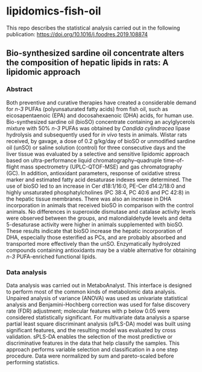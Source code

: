 # lipidomics-fish-oil
This repo describes the statistical analysis carried out in the following publication: https://doi.org/10.1016/j.foodres.2019.108874


##  Bio-synthesized sardine oil concentrate alters the composition of hepatic lipids in rats: A lipidomic approach

### Abstract

Both preventive and curative therapies have created a considerable demand for _n-3_ PUFAs (polyunsaturated fatty acids) from fish oil, such as eicosapentaenoic (EPA) and docosahexaenoic (DHA) acids, for human use. Bio-synthesized sardine oil (bioSO) concentrate containing an acylglycerols mixture with 50% _n-3_ PUFAs was obtained by _Candida cylindracea_ lipase hydrolysis and subsequently used for _in vivo_ tests in animals. Wistar rats received, by gavage, a dose of 0.2 g/kg/day of bioSO or unmodified sardine oil (unSO) or saline solution (control) for three consecutive days and the liver tissue was evaluated by a selective and sensitive lipidomic approach based on ultra-performance liquid chromatography–quadruple time-of-flight mass spectrometry (UPLC-QTOF-MSE) and gas chromatography (GC). In addition, antioxidant parameters, response of oxidative stress marker and estimated fatty acid desaturase indexes were determined. The use of bioSO led to an increase in Cer d18:1/16:0, PE-Cer d14:2/18:0 and highly unsaturated phosphatylcholines (PC 38:4, PC 40:6 and PC 42:8) in the hepatic tissue membranes. There was also an increase in DHA incorporation in animals that received bioSO in comparison with the control animals. No differences in superoxide dismutase and catalase activity levels were observed between the groups, and malondialdehyde levels and delta 5-desaturase activity were higher in animals supplemented with bioSO. These results indicate that bioSO increase the hepatic incorporation of DHA, especially those esterified as PCs, and are probably absorbed and transported more effectively than the unSO. Enzymatically hydrolyzed compounds containing antioxidants may be a viable alternative for obtaining _n-3_ PUFA-enriched functional lipids.

###  Data analysis

Data analysis was carried out in MetaboAnalyst. This interface is designed to perform most of the common kinds of metabolomic data analysis. Unpaired analysis of variance (ANOVA) was used as univariate statistical analysis and Benjamini-Hochberg correction was used for false discovery rate (FDR) adjustment; molecular features with p below 0.05 were considered statistically significant.
For multivariate data analysis a sparse partial least square discriminant analysis (sPLS-DA) model was built using significant features, and the resulting model was evaluated by cross validation. sPLS-DA enables the
selection of the most predictive or discriminative features in the data that help classify the samples. This approach performs variable selection and classification in a one step procedure. Data were normalized by sum
and pareto-scaled before performing statistics.

